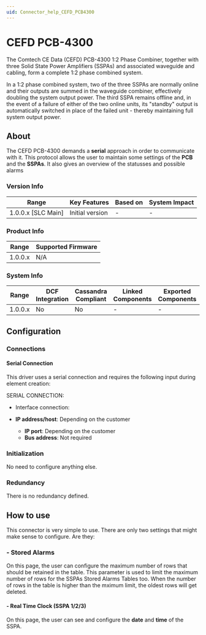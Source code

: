 ```yaml
---
uid: Connector_help_CEFD_PCB4300
---
```


# CEFD PCB-4300

The Comtech CE Data (CEFD) PCB-4300 1:2 Phase Combiner, together with three Solid State Power Amplifiers (SSPAs) and associated waveguide and cabling, form a complete 1:2 phase combined system.

In a 1:2 phase combined system, two of the three SSPAs are normally online and their outputs are summed in the waveguide combiner, effectively doubling the system output power. The third SSPA remains offline and, in the event of a failure of either of the two online units, its "standby" output is automatically switched in place of the failed unit - thereby maintaining full system output power.

## About

The CEFD PCB-4300 demands a **serial** approach in order to communicate with it. This protocol allows the user to maintain some settings of the **PCB** and the **SSPAs**. It also gives an overview of the statusses and possible alarms

### Version Info

| **Range**            | **Key Features** | **Based on** | **System Impact** |
|----------------------|------------------|--------------|-------------------|
| 1.0.0.x \[SLC Main\] | Initial version  | \-           | \-                |

### Product Info

| **Range** | **Supported Firmware** |
|-----------|------------------------|
| 1.0.0.x   | N/A                    |

### System Info

| **Range** | **DCF Integration** | **Cassandra Compliant** | **Linked Components** | **Exported Components** |
|-----------|---------------------|-------------------------|-----------------------|-------------------------|
| 1.0.0.x   | No                  | No                      | \-                    | \-                      |

## Configuration

### Connections

#### Serial Connection

This driver uses a serial connection and requires the following input during element creation:

SERIAL CONNECTION:

- Interface connection:

- **IP address/host**: Depending on the customer
  - **IP port**: Depending on the customer
  - **Bus address**: Not required

### Initialization

No need to configure anything else.

### Redundancy

There is no redundancy defined.

## How to use

This connector is very simple to use. There are only two settings that might make sense to configure. Are they:

### - Stored Alarms

On this page, the user can configure the maximum number of rows that should be retained in the table. This parameter is used to limit the maximum number of rows for the SSPAs Stored Alarms Tables too. When the number of rows in the table is higher than the mximum limit, the oldest rows will get deleted.

#### - Real Time Clock (SSPA 1/2/3)

On this page, the user can see and configure the **date** and **time** of the SSPA.
